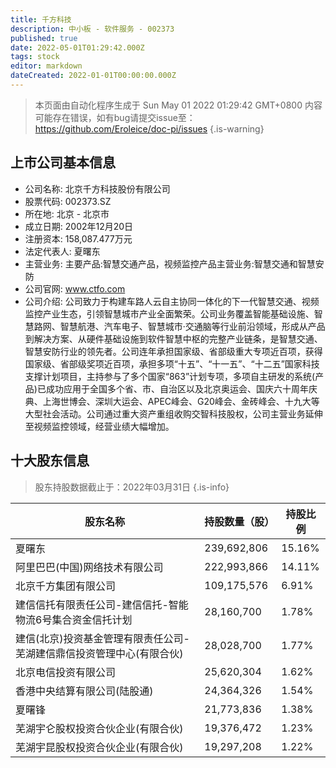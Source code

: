 ```yaml
---
title: 千方科技
description: 中小板 - 软件服务 - 002373
published: true
date: 2022-05-01T01:29:42.000Z
tags: stock
editor: markdown
dateCreated: 2022-01-01T00:00:00.000Z
---
```


> 本页面由自动化程序生成于 Sun May 01 2022 01:29:42 GMT+0800
> 内容可能存在错误，如有bug请提交issue至：https://github.com/Eroleice/doc-pi/issues
{.is-warning}

## 上市公司基本信息
- 公司名称: 北京千方科技股份有限公司
- 股票代码: 002373.SZ
- 所在地: 北京 - 北京市
- 成立日期: 2002年12月20日
- 注册资本: 158,087.477万元
- 法定代表人: 夏曙东
- 主营业务: 主要产品:智慧交通产品，视频监控产品主营业务:智慧交通和智慧安防
- 公司官网: www.ctfo.com
- 公司介绍: 公司致力于构建车路人云自主协同一体化的下一代智慧交通、视频监控产业生态，引领智慧城市产业全面繁荣。公司业务覆盖智能基础设施、智慧路网、智慧航港、汽车电子、智慧城市·交通脑等行业前沿领域，形成从产品到解决方案、从硬件基础设施到软件智慧中枢的完整产业链条，是智慧交通、智慧安防行业的领先者。公司连年承担国家级、省部级重大专项近百项，获得国家级、省部级奖项近百项，承担多项“十五”、“十一五”、“十二五”国家科技支撑计划项目，主持参与了多个国家“863”计划专项，多项自主研发的系统(产品)已成功应用于全国多个省、市、自治区以及北京奥运会、国庆六十周年庆典、上海世博会、深圳大运会、APEC峰会、G20峰会、金砖峰会、十九大等大型社会活动。公司通过重大资产重组收购交智科技股权，公司主营业务延伸至视频监控领域，经营业绩大幅增加。


## 十大股东信息
> 股东持股数据截止于：2022年03月31日
{.is-info}

| 股东名称 | 持股数量（股） | 持股比例 |
| --- | --- | --- |
| 夏曙东 | 239,692,806 | 15.16% |
| 阿里巴巴(中国)网络技术有限公司 | 222,993,866 | 14.11% |
| 北京千方集团有限公司 | 109,175,576 | 6.91% |
| 建信信托有限责任公司-建信信托-智能物流6号集合资金信托计划 | 28,160,700 | 1.78% |
| 建信(北京)投资基金管理有限责任公司-芜湖建信鼎信投资管理中心(有限合伙) | 28,028,700 | 1.77% |
| 北京电信投资有限公司 | 25,620,304 | 1.62% |
| 香港中央结算有限公司(陆股通) | 24,364,326 | 1.54% |
| 夏曙锋 | 21,773,836 | 1.38% |
| 芜湖宇仑股权投资合伙企业(有限合伙) | 19,376,472 | 1.23% |
| 芜湖宇昆股权投资合伙企业(有限合伙) | 19,297,208 | 1.22% |




